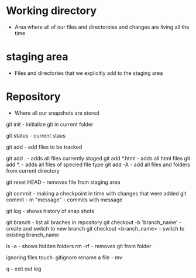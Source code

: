 # Working directory
- Area where all of our files and directoroies and changes are living all the time


# staging area
- Files and directories that we explicitly add to the staging area

# Repository
- Where all our snapshots are stored
 


git init   - initialize git in current folder

git status   - current staus

git add   - add files to be tracked

git add .   - adds all files currently staged
git add *.html   - adds all html files
git add *.<filetype>   - adds all files of specied file type
git add -A   - add all files and folders from current directory

git reset HEAD <file>   - removes file from staging area

git commit   - making a checkpoint in time with changes that were added
git commit - m "message"   - commits with message

git log   - shows history of snap shots

git branch   - list all braches in repository
git checkout -b 'branch_name'   - create and switch to new branch
git checkout <branch_name>   - switch to existing branch_name

ls -a - shows hidden folders
rm -rf - removes git from folder

ignoring files
touch .gitignore
rename a file  - mv <oldfilename> <newfilename>

q   - exit out log